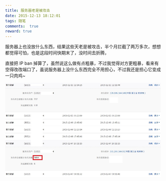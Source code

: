 ```yaml
---
title: 服务器老是被攻击
date: 2015-12-13 18:12:01
tags: 随笔
comments:  true
reward: true
---
```

服务器上也没放什么东西，结果这些天老是被攻击，半个月拦截了两万多次，想想都觉得可怕，也是这段时间快期末了，没时间去折腾，
<!-- more -->
直接把 IP ban 掉算了，虽然说这么做有点粗暴，不过我觉得对方更粗暴，看来有空得改改端口了，虽说服务器上没什么东西完全不用担心，不过我还是担心它变成一只肉鸡~

![p1](/assets/img/f5731488102169.jpg)